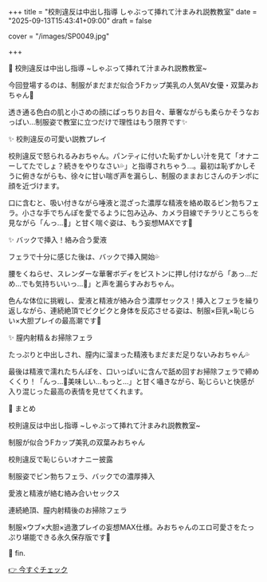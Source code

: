 +++
title = "校則違反は中出し指導 しゃぶって挿れて汁まみれ説教教室"
date = "2025-09-13T15:43:41+09:00"
draft = false

cover = "/images/SP0049.jpg"

+++



💌 校則違反は中出し指導 ~しゃぶって挿れて汁まみれ説教教室~



今回登場するのは、制服がまだまだ似合うFカップ美乳の人気AV女優・双葉みおちゃん💖

透き通る色白の肌と小さめの顔にぱっちりお目々、華奢ながらも柔らかそうなおっぱい…制服姿で教室に立つだけで理性はもう限界です✨



✨ 校則違反の可愛い説教プレイ



校則違反で怒られるみおちゃん。パンティに付いた恥ずかしい汁を見て「オナニーしてたでしょ？続きをやりなさい💦」と指導されちゃう…。最初は恥ずかしそうに俯きながらも、徐々に甘い喘ぎ声を漏らし、制服のままおじさんのチンポに顔を近づけます。



口に含むと、吸い付きながら唾液と混ざった濃厚な精液を絡め取るビン勃ちフェラ。小さな手でちんぽを愛でるように包み込み、カメラ目線でチラリとこちらを見ながら「んっ…💓」と甘く喘ぐ姿は、もう妄想MAXです💖



✨ バックで挿入！絡み合う愛液



フェラで十分に感じた後は、バックで挿入開始💦

腰をくねらせ、スレンダーな華奢ボディをピストンに押し付けながら「あっ…だめ…でも気持ちいいっ…💓」と声を漏らすみおちゃん。



色んな体位に挑戦し、愛液と精液が絡み合う濃厚セックス！挿入とフェラを繰り返しながら、連続絶頂でビクビクと身体を反応させる姿は、制服×巨乳×恥じらい×大胆プレイの最高潮です💫



✨ 膣内射精＆お掃除フェラ



たっぷりと中出しされ、膣内に溜まった精液もまだまだ足りないみおちゃん💦

最後は精液で濡れたちんぽを、口いっぱいに含んで舐め回すお掃除フェラで締めくくり！「んっ…💓美味しい…もっと…」と甘く囁きながら、恥じらいと快感が入り混じった最高の表情を見せてくれます。



🎀 まとめ



校則違反は中出し指導 ~しゃぶって挿れて汁まみれ説教教室~



制服が似合うFカップ美乳の双葉みおちゃん



校則違反で恥じらいオナニー披露



制服姿でビン勃ちフェラ、バックでの濃厚挿入



愛液と精液が絡む絡み合いセックス



連続絶頂、膣内射精後のお掃除フェラ



制服×ウブ×大胆×過激プレイの妄想MAX仕様。みおちゃんのエロ可愛さをたっぷり堪能できる永久保存版です💖



💖 fin.



[👉 今すぐチェック](https://clear-tv.com/Direct/9290999-290-82844/moviepages/052623_007/index.html)


